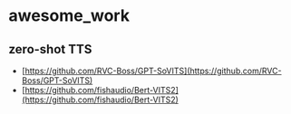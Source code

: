 # awesome_work

## zero-shot TTS
- [https://github.com/RVC-Boss/GPT-SoVITS](https://github.com/RVC-Boss/GPT-SoVITS)
- [https://github.com/fishaudio/Bert-VITS2](https://github.com/fishaudio/Bert-VITS2)
